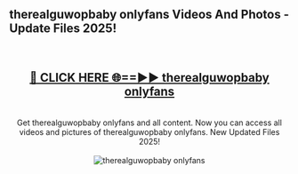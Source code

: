 <h2>therealguwopbaby onlyfans Videos And Photos - Update Files 2025!</h2>
<br>
<div align="center">
<h2><a href="https://linkcuts.com/hfmhzwbr" rel="nofollow">🔴 CLICK HERE 🌐==►► therealguwopbaby onlyfans</a></h2>
<br>
Get therealguwopbaby onlyfans and all content. Now you can access all videos and pictures of therealguwopbaby onlyfans. New Updated Files 2025!
<br>
<br>
<a href="https://linkcuts.com/hfmhzwbr" rel="nofollow" data-target="animated-image.originalLink"><img src="https://i.ibb.co.com/WyWwxjT/player-gif2.gif" alt="therealguwopbaby onlyfans" style="max-width: 100%; display: inline-block;" data-target="animated-image.originalImage"></a>
</div>
<br>